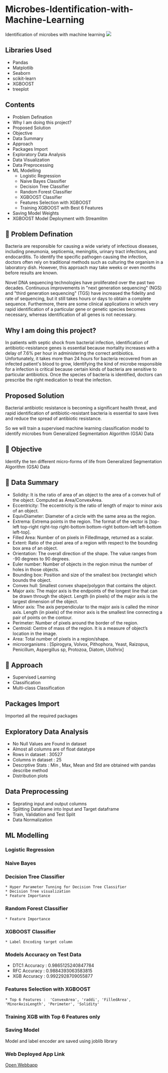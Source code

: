 # Microbes-Identification-with-Machine-Learning
 Identification of microbes with machine learning
 <img src='https://img.freepik.com/free-vector/bacteria-shapes-realistic-icons_1284-74343.jpg?w=996&t=st=1664897947~exp=1664898547~hmac=3be3c7350d39f8809cfc3ddc6e4695d51e1c568aa1275b50ab9c1f143ba35639'>
 
## Libraries Used
* Pandas
* Matplotlib
* Seaborn
* scikit-learn
* XGBOOST
* treeplot
 
## Contents
* Problem Defination
* Why I am doing this project?
* Proposed Solution
* Objective
* Data Summary
* Approach
* Packages Import
* Exploratory Data Analysis
* Data Visualization
* Data Preprocessing
* ML Modelling
  * Logistic Regression
  * Naive Bayes Classifier
  * Decision Tree Classifier
  * Random Forest Classifier
  * XGBOOST Classifier
  * Features Selection with XGBOOST
  * Training XGBOOST with Best 6 Features
* Saving Model Weights
* XGBOOST Model Deployment with Streamlitm

## 📖 Problem Defination
Bacteria are responsible for causing a wide variety of infectious diseases, including pneumonia, septicemia, meningitis, urinary tract infections, and endocarditis. To identify the specific pathogen causing the infection, doctors often rely on traditional methods such as culturing the organism in a laboratory dish. However, this approach may take weeks or even months before results are known.

Novel DNA sequencing technologies have proliferated over the past two decades. Continuous improvements in "next generation sequencing" (NGS) and "third generation sequencing" (TGS) have increased the fidelity and rate of sequencing, but it still takes hours or days to obtain a complete sequence. Furthermore, there are some clinical applications in which very rapid identification of a particular gene or genetic species becomes necessary, whereas identification of all genes is not necessary.

## Why I am doing this project?
In patients with septic shock from bacterial infection, identification of antibiotic-resistance genes is essential because mortality increases with a delay of 7.6% per hour in administering the correct antibiotics. Unfortunately, it takes more than 24 hours for bacteria recovered from an infected patient's blood to grow, Identifying the kind of microbe responsible for a infection is critical because certain kinds of bacteria are sensitive to particular antibiotics. Once the species of bacteria is identified, doctors can prescribe the right medication to treat the infection.

## Proposed Solution
Bacterial antibiotic resistance is becoming a significant health threat, and rapid identification of antibiotic-resistant bacteria is essential to save lives and reduce the spread of antibiotic resistance.

So we will train a supervised machine learning classification model to identify microbes from Generalized Segmentation Algorithm (GSA) Data

## 🔎 Objective
Identify the ten different micro-forms of life from Generalized Segmentation Algorithm (GSA) Data

## 💾 Data Summary

* Solidity: It is the ratio of area of an object to the area of a convex hull of the object. Computed as Area/ConvexArea.
* Eccentricity: The eccentricity is the ratio of length of major to minor axis of an object.
* EquivDiameter: Diameter of a circle with the same area as the region.
* Extrema: Extrema points in the region. The format of the vector is [top-left top-right right-top right-bottom bottom-right bottom-left left-bottom left-top].
* Filled Area: Number of on pixels in FilledImage, returned as a scalar.
* Extent: Ratio of the pixel area of a region with respect to the bounding box area of an object.
* Orientation: The overall direction of the shape. The value ranges from -90 degrees to 90 degrees.
* Euler number: Number of objects in the region minus the number of holes in those objects.
* Bounding box: Position and size of the smallest box (rectangle) which bounds the object.
* Convex hull: Smallest convex shape/polygon that contains the object.
* Major axis: The major axis is the endpoints of the longest line that can be drawn through the object. Length (in pixels) of the major axis is the largest dimension of the object.
* Minor axis: The axis perpendicular to the major axis is called the minor axis. Length (in pixels) of the minor axis is the smallest line connecting a pair of points on the contour.
* Perimeter: Number of pixels around the border of the region.
* Centroid: Centre of mass of the region. It is a measure of object’s location in the image.
* Area: Total number of pixels in a region/shape.
* microorganisms : [Spirogyra, Volvox, Pithophora, Yeast, Raizopus, Penicillum, Aspergillus sp, Protozoa, Diatom, Ulothrix]

## 🛬 Approach
* Supervised Learning
* Classification
* Multi-class Classification

## Packages Import
 Imported all the required packages
 
## Exploratory Data Analysis
 * No Null Values are Found in dataset
 * Almost all columns are of float datatype
 * Rows in dataset :  30527
 * Columns in dataset :  25
 * Descrptive Stats : Min , Max, Mean and Std are obtained with pandas describe method
 * Distribution plots
## Data Preprocessing

 * Seprating input and output columns
 * Splitting Dataframe into Input and Target dataframe
 * Train, Validation and Test Split
 * Data Normalization

## ML Modelling

### Logistic Regression
### Naive Bayes
### Decision Tree Classifier
    * Hyper Parameter Tunning for Decision Tree Classifier
    * Decision Tree visualization
    * Feature Importance
### Random Forest Classifier
    * Feature Importance
### XGBOOST Classifier
    * Label Encoding target column
### Models Accuracy on Test Data
   * DTC1 Accuracy :  0.9865125240847784
   * RFC Accuracy :   0.9884393063583815
   * XGB Accuracy :  0.9922928709055877

### Features Selection with XGBOOST
    * Top 6 Features :  'ConvexArea', 'raddi', 'FilledArea', 'MinorAxisLength', 'Perimeter', 'Solidity'
### Training XGB with Top 6 Features only

### Saving Model 
Model  and label encoder are saved using joblib library

### Web Deployed App Link
<a href="https://omjiverma-microbes-identi-microbes-identification-webapp-qh6iaz.streamlitapp.com/">Open Webbapp</a>
